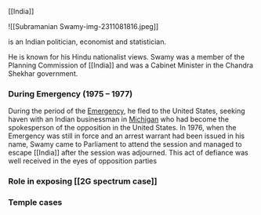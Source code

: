 
[[India]]

![[Subramanian Swamy-img-2311081816.jpeg]]

is an Indian politician, economist and statistician.

He is known for his Hindu nationalist views. Swamy was a member of the Planning Commission of [[India]] and was a Cabinet Minister in the Chandra Shekhar government.

### During Emergency (1975 – 1977)

During the period of the [Emergency](https://en.wikipedia.org/wiki/Indian_Emergency), he fled to the United States, seeking haven with an Indian businessman in [Michigan](https://en.wikipedia.org/wiki/Michigan "Michigan") who had become the spokesperson of the opposition in the United States. In 1976, when the Emergency was still in force and an arrest warrant had been issued in his name, Swamy came to Parliament to attend the session and managed to escape [[India]] after the session was adjourned. This act of defiance was well received in the eyes of opposition parties

### Role in exposing [[2G spectrum case]]

### Temple cases

